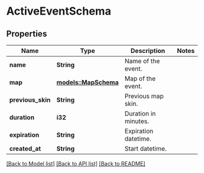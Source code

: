 # ActiveEventSchema

## Properties

Name | Type | Description | Notes
------------ | ------------- | ------------- | -------------
**name** | **String** | Name of the event. | 
**map** | [**models::MapSchema**](MapSchema.md) | Map of the event. | 
**previous_skin** | **String** | Previous map skin. | 
**duration** | **i32** | Duration in minutes. | 
**expiration** | **String** | Expiration datetime. | 
**created_at** | **String** | Start datetime. | 

[[Back to Model list]](../README.md#documentation-for-models) [[Back to API list]](../README.md#documentation-for-api-endpoints) [[Back to README]](../README.md)


